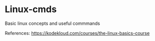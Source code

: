 # Linux-cmds
Basic linux concepts and useful commmands

References:  https://kodekloud.com/courses/the-linux-basics-course
